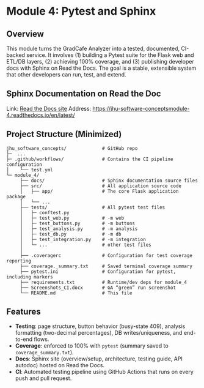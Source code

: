 # Module 4: Pytest and Sphinx

## Overview
This module turns the GradCafe Analyzer into a tested, documented, CI-backed service. It involves (1) building a Pytest suite for the Flask web and ETL/DB layers, (2) achieving 100% coverage, and (3) publishing developer docs with Sphinx on Read the Docs. The goal is a stable, extensible system that other developers can run, test, and extend.

## Sphinx Documentation on Read the Doc
Link:    [Read the Docs site](https://jhu-software-conceptsmodule-4.readthedocs.io/en/latest/)
Address: https://jhu-software-conceptsmodule-4.readthedocs.io/en/latest/

## Project Structure (Minimized)
```text
jhu_software_concepts/             # GitHub repo
├─  ...
├─ .github/workflows/              # Contains the CI pipeline configuration
│    └── test.yml
└─ module_4/
     ├── docs/                     # Sphinx documentation source files
     ├── src/                      # All application source code
     │   ├── app/                  # The core Flask application package
     │   └── ...
     ├── tests/                    # All pytest test files
     │   ├─ conftest.py
     │   ├─ test_web.py            # -m web
     │   ├─ test_buttons.py        # -m buttons
     │   ├─ test_analysis.py       # -m analysis
     │   ├─ test_db.py             # -m db
     │   ├─ test_integration.py    # -m integration
     │   └─ ...                    # other test files
     │  
     ├── .coveragerc               # Configuration for test coverage reporting
     ├── coverage._summary.txt     # Saved terminal coverage summary
     ├── pytest.ini                # Configuration for pytest, including markers
     ├── requirements.txt          # Runtime/dev deps for module_4
     ├── Screenshots_CI.docx       # GA “green” run screenshot
     └── README.md                 # This file
```

## Features
- **Testing**: page structure, button behavior (busy-state 409), analysis formatting (two-decimal percentages), DB writes/uniqueness, and end-to-end flows.
- **Coverage**: enforced to 100% with `pytest` (summary saved to `coverage_summary.txt`).
- **Docs**: Sphinx site (overview/setup, architecture, testing guide, API autodoc) hosted on Read the Docs.
- **CI**: Automated testing pipeline using GitHub Actions that runs on every push and pull request.